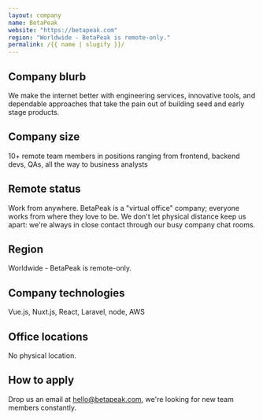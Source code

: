 ```yaml
---
layout: company
name: BetaPeak
website: "https://betapeak.com"
region: "Worldwide - BetaPeak is remote-only."
permalink: /{{ name | slugify }}/
---
```


## Company blurb

We make the internet better with engineering services, innovative tools, and dependable approaches that take the pain out of building seed and early stage products.

## Company size

10+ remote team members in positions ranging from frontend, backend devs, QAs, all the way to business analysts

## Remote status

Work from anywhere.
BetaPeak is a "virtual office" company; everyone works from where they love to be. We don't let physical distance keep us apart: we're always in close contact through our busy company chat rooms.

## Region

Worldwide - BetaPeak is remote-only.

## Company technologies

Vue.js, Nuxt.js, React, Laravel, node, AWS

## Office locations

No physical location.

## How to apply

Drop us an email at hello@betapeak.com, we're looking for new team members constantly.